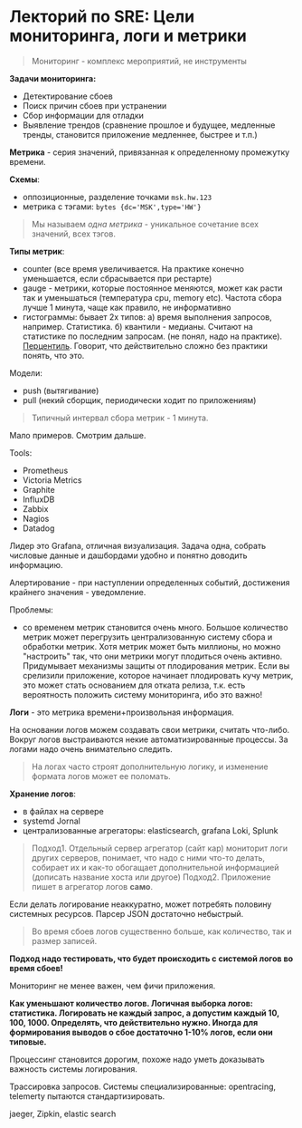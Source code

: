 # Лекторий по SRE: Цели мониторинга, логи и метрики

>Мониторинг - комплекс мероприятий, не инструменты

__Задачи мониторинга:__
- Детектирование сбоев
- Поиск причин сбоев при устранении
- Сбор информации для отладки
- Выявление трендов (сравнение прошлое и будущее, медленные тренды, становится приложение медленнее, быстрее и т.п.)

__Метрика__ - серия значений, привязанная к определенному промежутку времени.

__Схемы__: 
- оппозиционные, разделение точками `msk.hw.123`
- метрика с тэгами: `bytes {dc='MSK',type='HW'}`

>Мы называем _одна метрика_ - уникальное сочетание всех значений, всех тэгов.

__Типы метрик__:
- counter (все время увеличивается. На практике конечно уменьшается, если сбрасывается при рестарте)
- gauge - метрики, которые постоянное меняются, может как расти так и уменьшаться (температура cpu, memory etc). Частота сбора лучше 1 минута, чаще как правило, не информативно
- гистограммы: бывает 2х типов: а) время выполнения запросов, например. Статистика. б) квантили - медианы. Считают на статистике по последним запросам. (не понял, надо на практике). [Перцентиль](https://habr.com/ru/companies/tochka/articles/690814/). Говорит, что действительно сложно без практики понять, что это.

Модели:
- push (вытягивание)
- pull (некий сборщик, периодически ходит по приложениям)

>Типичный интервал сбора метрик - 1 минута.

Мало примеров. Смотрим дальше.

Tools:
- Prometheus
- Victoria Metrics
- Graphite
- InfluxDB
- Zabbix
- Nagios
- Datadog

Лидер это Grafana, отличная визуализация.
Задача одна, собрать числовые данные и дашбордами удобно и понятно доводить информацию.

Алертирование - при наступлении определенных событий, достижения крайнего значения - уведомление.

Проблемы: 
- со временем метрик становится очень много. Большое количество метрик может перегрузить централизованную систему сбора и обработки метрик. Хотя метрик может быть миллионы, но можно "настроить" так, что они метрики могут плодиться очень активно. Придумывает механизмы защиты от плодирования метрик. Если вы срелизили приложение, которое начинает плодировать кучу метрик, это может стать основанием для отката релиза, т.к. есть вероятность положить систему мониторинга, ибо это важно!

__Логи__ - это метрика времени+произвольная информация. 

На основании логов можем создавать свои метрики, считать что-либо. Вокруг логов выстраиваются некие автоматизированные процессы. За логами надо очень внимательно следить.

> На логах часто строят дополнительную логику, и изменение формата логов может ее поломать.

__Хранение логов__:
- в файлах на сервере
- systemd Jornal
- централизованные агрегаторы: elasticsearch, grafana Loki, Splunk

>Подход1. Отдельный сервер агрегатор (сайт кар) мониторит логи других серверов, понимает, что надо с ними что-то делать, собирает их и как-то обогащает дополнительной информацией (дописать название хоста или другое)
>Подход2. Приложение пишет в агрегатор логов __само__.

Если делать логирование неаккуратно, может потребять половину системных ресурсов. Парсер JSON достаточно небыстрый.

>Во время сбоев логов существенно больше, как количество, так и размер записей. 

__Подход надо тестировать, что будет происходить с системой логов во время сбоев!__

Мониторинг не менее важен, чем фичи приложения.

__Как уменьшают количество логов. Логичная выборка логов: статистика. Логировать не каждый запрос, а допустим каждый 10, 100, 1000. Определять, что действительно нужно. Иногда для формирования выводов о сбое достаточно 1-10% логов, если они типовые.__

Процессинг становится дорогим, похоже надо уметь доказывать важность системы логирования.


Трассировка запросов. Системы специализированные: opentracing, telemerty пытаются стандартизировать.

jaeger, Zipkin, elastic search


